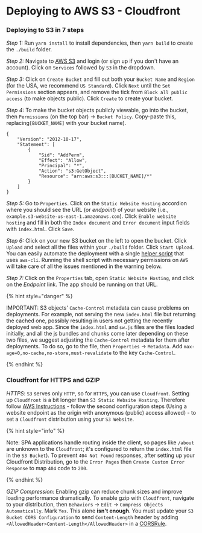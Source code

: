 # Deploying to AWS S3 - Cloudfront

### Deploying to S3 in 7 steps

_Step 1:_ Run `yarn install` to install dependencies, then `yarn build` to create the `./build` folder.

_Step 2:_ Navigate to [AWS S3](https://aws.amazon.com/s3) and login (or sign up if you don't have an account). Click on `Services` followed by `S3` in the dropdown.

_Step 3:_ Click on `Create Bucket` and fill out both your `Bucket Name` and `Region` (for the USA, we recommend `US Standard`). Click `Next` until the `Set Permissions` section appears, and remove the tick from `Block all public access` (to make objects public). Click `Create` to create your bucket.

_Step 4:_ To make the bucket objects publicly viewable, go into the bucket, then `Permissions` (on the top bar) -> `Bucket Policy`. Copy-paste this, replacing`[BUCKET_NAME]` with your bucket name).

```
{
    "Version": "2012-10-17",
    "Statement": [
        {
            "Sid": "AddPerm",
            "Effect": "Allow",
            "Principal": "*",
            "Action": "s3:GetObject",
            "Resource": "arn:aws:s3:::[BUCKET_NAME]/*"
        }
    ]
}
```

_Step 5:_ Go to `Properties`. Click on the `Static Website Hosting` accordion where you should see the URL (or _endpoint_) of your website (i.e., `example.s3-website-us-east-1.amazonaws.com`). Click `Enable website hosting` and fill in both the `Index document` and `Error document` input fields with `index.html`. Click `Save`.

_Step 6:_ Click on your new S3 bucket on the left to open the bucket. Click `Upload` and select all the files within your `./build` folder. Click `Start Upload`. You can easily automate the deployment with a single [helper script](https://gist.github.com/Can-Sahin/d7de7e2ff5c1a39b82ced2d9bd7c60ae) that uses `aws-cli`. Running the shell script with necessary permissions on `AWS` will take care of all the issues mentioned in the warning below.

_Step 7:_ Click on the `Properties` tab, open `Static Website Hosting`, and click on the _Endpoint_ link. The app should be running on that URL.

{% hint style="danger" %}

IMPORTANT: S3 objects' `Cache-Control` metadata can cause problems on deployments. For example, not serving the new `index.html` file but returning the cached one, possibly resulting in users not getting the recently deployed web app. Since the `index.html` and `sw.js` files are the files loaded initially, and all the js bundles and chunks come later depending on these two files, we suggest adjusting the `Cache-Control` metadata for them after deployments. To do so, go to the file, then `Properties` -> `Metadata`. Add `max-age=0,no-cache,no-store,must-revalidate` to the key `Cache-Control`.

{% endhint %}

### Cloudfront for HTTPS and GZIP

_HTTPS_: `S3` serves only `HTTP`, so for `HTTPS`, you can use `Cloudfront`. Setting up `Cloudfront` is a bit longer than `S3 Static Website Hosting`. Therefore follow [AWS Instructions](https://aws.amazon.com/premiumsupport/knowledge-center/cloudfront-serve-static-website/) - follow the second configuration steps (Using a website endpoint as the origin with anonymous (public) access allowed) - to set a `Cloudfront` distribution using your `S3 Website`.

{% hint style="info" %}

Note: SPA applications handle routing inside the client, so pages like `/about` are unknown to the `Cloudfront`; it's configured to return the `index.html` file in the `S3 Bucket`). To prevent `404 Not Found` responses, after setting up your Cloudfront Distribution, go to the `Error Pages` then `Create Custom Error Response` to map `404` code to `200`.

{% endhint %}

_GZIP Compression_: Enabling gzip can reduce chunk sizes and improve loading performance dramatically. To enable gzip with `Cloudfront`, navigate to your distribution, then `Behaviors` -> `Edit` -> `Compress Objects Automatically`. Mark `Yes`. This alone **isn't enough**. You must update your `S3 Bucket CORS Configuration` to send `Content-Length` header by adding `<AllowedHeader>Content-Length</AllowedHeader>` in a [CORSRule](https://docs.aws.amazon.com/AmazonS3/latest/dev/cors.html).
